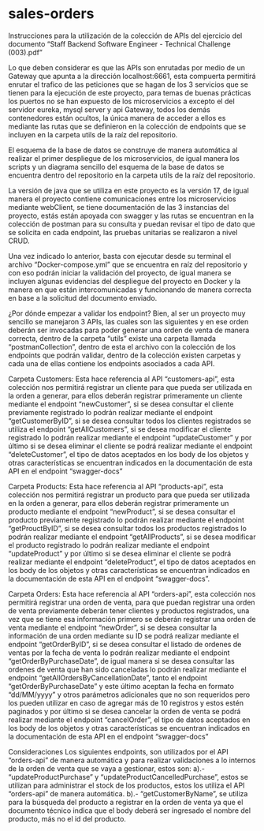 # sales-orders
Instrucciones para la utilización de la colección de APIs del ejercicio del documento “Staff Backend Software Engineer - Technical Challenge (003).pdf”

Lo que deben considerar es que las APIs son enrutadas por medio de un Gateway que apunta a la dirección localhost:6661, esta compuerta permitirá enrutar el trafico de las peticiones que se hagan de los 3 servicios que se tienen para la ejecución de este proyecto, para temas de buenas prácticas los puertos no se han expuesto de los microservicios a excepto el del servidor eureka, mysql server y api Gateway, todos los demás contenedores están ocultos, la única manera de acceder a ellos es mediante las rutas que se definieron en la colección de endpoints que se incluyen en la carpeta utils de la raíz del repositorio.

El esquema de la base de datos se construye de manera automática al realizar el primer despliegue de los microservicios, de igual manera los scripts y un diagrama sencillo del esquema de la base de datos se encuentra dentro del repositorio en la carpeta utils de la raíz del repositorio.

La versión de java que se utiliza en este proyecto es la versión 17, de igual manera el proyecto contiene comunicaciones entre los microservicios mediante webClient, se tiene documentación de las 3 instancias del proyecto, estás están apoyada con swagger y las rutas se encuentran en la colección de postman para su consulta y puedan revisar el tipo de dato que se solicita en cada endpoint, las pruebas unitarias se realizaron a nivel CRUD.

Una vez indicado lo anterior, basta con ejecutar desde su terminal el archivo “Docker-compose.yml” que se encuentra en raíz del repositorio y con eso podrán iniciar la validación del proyecto, de igual manera se incluyen algunas evidencias del despliegue del proyecto en Docker y la manera en que están intercomunicadas y funcionando de manera correcta en base a la solicitud del documento enviado.

¿Por dónde empezar a validar los endpoint?
Bien, al ser un proyecto muy sencillo se manejaron 3 APIs, las cuales son las siguientes y en ese orden deberán ser invocadas para poder generar una orden de venta de manera correcta, dentro de la carpeta “utils” existe una carpeta llamada “postmanCollection”, dentro de esta el archivo con la colección de los endpoints que podrán validar, dentro de la colección existen carpetas y cada una de ellas contiene los endpoints asociados a cada API. 

Carpeta Customers: Esta hace referencia al API “customers-api”, esta colección nos permitirá registrar un cliente para que pueda ser utilizada en la orden a generar, para ellos deberán registrar primeramente un cliente mediante el endpoint “newCustomer”, si se desea consultar el cliente previamente registrado lo podrán realizar mediante el endpoint “getCustomerByID”, si se desea consultar todos los clientes registrados se utiliza el endpoint “getAllCustomers”, si se desea modificar el cliente registrado lo podrán realizar mediante el endpoint “updateCustomer” y por último si se desea eliminar el cliente se podrá realizar mediante el endpoint “deleteCustomer”, el tipo de datos aceptados en los body de los objetos y otras características se encuentran indicados en la documentación de esta API en el endpoint “swagger-docs”

Carpeta Products: Esta hace referencia al API “products-api”, esta colección nos permitirá registrar un producto para que pueda ser utilizada en la orden a generar, para ellos deberán registrar primeramente un producto mediante el endpoint “newProduct”, si se desea consultar el producto previamente registrado lo podrán realizar mediante el endpoint “getProuctByID”, si se desea consultar todos los productos registrados lo podrán realizar mediante el endpoint “getAllProducts”, si se desea modificar el producto registrado lo podrán realizar mediante el endpoint “updateProduct” y por último si se desea eliminar el cliente se podrá realizar mediante el endpoint “deleteProduct”, el tipo de datos aceptados en los body de los objetos y otras características se encuentran indicados en la documentación de esta API en el endpoint “swagger-docs”.

Carpeta Orders: Esta hace referencia al API “orders-api”, esta colección nos permitirá registrar una orden de venta, para que puedan registrar una orden de venta previamente deberán tener clientes y productos registrados, una vez que se tiene esa información primero se deberán registrar una orden de venta mediante el endpoint “newOrder”, si se desea consultar la información de una orden mediante su ID se podrá realizar mediante el endpoint “getOrderByID”, si se desea consultar el listado de ordenes de ventas por la fecha de venta lo podrán realizar mediante el endpoint “getOrderByPurchaseDate”, de igual manera si se desea consultar las ordenes de venta que han sido canceladas lo podrán realizar mediante el endpoint “getAllOrdersByCancellationDate”, tanto el endpoint “getOrderByPurchaseDate” y este último aceptan la fecha en formato “dd/MM/yyyy” y otros parámetros adicionales que no son requeridos pero los pueden utilizar en caso de agregar más de 10 registros y estos estén paginados y por último si se desea cancelar la orden de venta se podrá realizar mediante el endpoint “cancelOrder”, el tipo de datos aceptados en los body de los objetos y otras características se encuentran indicados en la documentación de esta API en el endpoint “swagger-docs”

Consideraciones
Los siguientes endpoints, son utilizados por el API “orders-api” de manera automática y para realizar validaciones a lo internos de la orden de venta que se vaya a gestionar, estos son: 
a).- “updateProductPurchase” y “updateProductCancelledPurchase”, estos se utilizan para administrar el stock de los productos, estos los utiliza el API “orders-api” de manera automática.
b).- “getCustomerByName”, se utiliza para la búsqueda del producto a registrar en la orden de venta ya que el documento técnico indica que el body deberá ser ingresado el nombre del producto, más no el id del producto.


